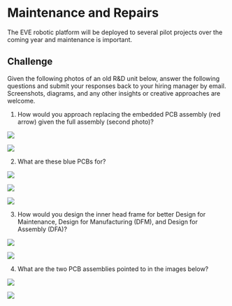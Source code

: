 # Maintenance and Repairs

The EVE robotic platform will be deployed to several pilot projects over the coming year and maintenance is important.

## Challenge

Given the following photos of an old R&D unit below, answer the following questions and submit your responses back to your hiring manager by email.
Screenshots, diagrams, and any other insights or creative approaches are welcome.

1. How would you approach replacing the embedded PCB assembly (red arrow) given the full assembly (second photo)?

![](img/2021-04-12-14-51-46.png)

![](img/2021-04-12-14-52-59.png)

2. What are these blue PCBs for?

![](img/2021-04-12-14-40-31.png)

![](img/2021-04-12-14-41-38.png)

![](img/2021-04-12-14-41-44.png)

3. How would you design the inner head frame for better Design for Maintenance, Design for Manufacturing (DFM), and Design for Assembly (DFA)?

![](img/2021-04-12-14-44-30.png)

![](img/2021-04-12-14-44-36.png)

4. What are the two PCB assemblies pointed to in the images below?

![](img/2021-04-12-14-48-03.png)

![](img/2021-04-12-14-49-55.png)
